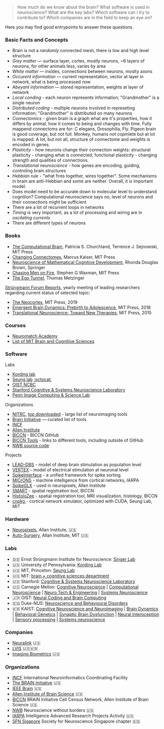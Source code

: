 > How much do we know about the brain?
> What software is used in neuroscience? 
> What are the key labs?
> Which software can I try to contribute to?
> Which companies are in the field to keep an eye on?

Here you may find good entrypoints to answer these questions.

### Basic Facts and Concepts

* Brain is not a _randomly_ connected mesh, there is low and high level structure
* _Grey matter_ — surface layer, cortex, mostly neurons, ~6 layers of neurons, for other animals less, varies by area
* _White matter_ — insides, connections between neurons, moslty axons
* _Occurent information_ — current representation, vector at layer in network, what is being processed now
* _Abeyant information_ — stored representation, weights at layer of network
* _Local conding_ - each neuron represents information; "Grandmother" is a single neuron
* _Distributed coding_ - multiple neurons involved in represeting information; "Grandmother" is distributed on many neurons
* _Connectomics_ - given brain is a graph what are it's properties, how it differs by animal, how it comes to being and changes with time. Fully mappend connectoms are for: C elegans, Drosophilia, Fly. Pigeon brain is good coverage, but not full. Monkey, humans not copmlete but at lot is mapped. A lot, but not all, structure of connectome and weights is encoded in genes.
* _Plasticity_ - how neurons change their connection weights: structural plasticity - changing what is connected; functional plasticity - changing strength and qualities of connections.
* _Translational neuroscience_ - how genes are encoding, guiding, controling brain structures
* _Hebbian rule_ - "what fires together, wires together". Some mechanisms in brain are anti-Hebbian and some are neither. Overall, it is important model.
* Does model need to be accurate down to molecular level to understand cognition? Computational neuroscience says no, level of neurons and their connections might be sufficient
* There are a lot of recurrent loops in networks
* _Timing_ is very important, as a lot of processing and wiring are in _oscilating currents_
* There are different types of neurons

### Books

* [The Computational Brain](https://www.goodreads.com/book/show/32078490-the-computational-brain),  Patricia S. Churchland,
Terrence J. Sejnowski, MIT Press
* [Changing Connectomes](https://www.goodreads.com/book/show/51456624-changing-connectomes), Marcus Kaiser, MIT Press
* [Neuroscience of Mathematical Cognitive Development](https://www.goodreads.com/book/show/38250564-neuroscience-of-mathematical-cognitive-development), Rhonda Douglas Brown, Springer
* [Chasing Men on Fire](https://www.goodreads.com/book/show/36722581-chasing-men-on-fire), Stephen G Waxman, MIT Press
* [The Ego Tunnel](https://www.goodreads.com/book/show/5895503-the-ego-tunnel), Thomas Metzinger

[Strüngmann Forum Reports](https://mitpress.mit.edu/books/series/strungmann-forum-reports), yearly meeting of leading researchers regarding current status of selected topic:

* [The Neocortex](https://mitpress.mit.edu/books/neocortex), MIT Press, 2019
* [Emergent Brain Dynamics: Prebirth to Adolescence](https://mitpress.mit.edu/books/emergent-brain-dynamics), MIT Press, 2018
* [Translational Neuroscience: Toward New Therapies](https://mitpress.mit.edu/books/translational-neuroscience), MIT Press, 2015

### Courses

* [Neuromatch Academy](https://github.com/NeuromatchAcademy)
* [List of MIT Brain and Cognitive Sciences](https://ocw.mit.edu/courses/brain-and-cognitive-sciences/)

### Software

Labs
* [Kording lab](https://github.com/KordingLab)
* [Seung lab](https://seunglab.org/software/) [:octocat:](https://github.com/seung-lab)
* [OIST NCBC](https://github.com/oist-ncbc)
* [Stanford Cognitive & Systems Neuroscience Laboratory](https://github.com/scsnl)
* [Penn Image Computing & Science Lab](http://picsl.upenn.edu/software/)

Organizations
* [NITRC](https://www.nitrc.org/projects), [top downloaded](https://www.nitrc.org/top/toplist.php?type=downloads) - large list of neuroimaging tools
* [Brain Initiative](https://www.braininitiative.org/toolmakers-resources/) — curated list of tools
* [INCF](https://github.com/INCF)
* [Allen Institute](http://alleninstitute.github.io/)
* [BICCN](https://github.com/BICCN) - BICCN GitHub
* [BICCN Tools](https://biccn.org/tools) - links to different tools, including outside of GitHub
* [NWB source code](https://www.nwb.org/source-codes/)

Projects
* [LEAD-DBS](https://www.lead-dbs.org/) - model of deep brain stimulation as population level
* [VERTEX](http://vertexsimulator.org/) - model of electrical stimulation at neuronal level
* [SpikeInterface](https://github.com/SpikeInterface) - a unified framework for spike sorting
* [MICrONS](https://www.iarpa.gov/index.php/research-programs/microns) - machine intelligence from cortical networks, IARPA
* [SpikeGLX](http://billkarsh.github.io/SpikeGLX/) - used in neuropixels, Allen Institute
* [SMART](https://github.com/mjin1812/SMART) - spatial registration tool, BICCN
* [HistoloZee](http://picsl.upenn.edu/software/histolozee/) - spatial registration tool, MRI visualization, histology, BICCN
* [cnpkg ](https://github.com/srinituraga/cnpkg) - cortical network simulator, optimized with CUDA, Seung Lab, MIT

### Hardware

* [Neuropixels](https://www.neuropixels.org/), Allan Institute, 🇺🇸
* [Auto-Surgery](http://www.autosurgery.org/), Allan Institute, MIT 🇺🇸

### Labs

* 🇩🇪 Ernst Strüngmann Institute for Neuroscience: [Singer Lab](https://www.esi-frankfurt.de/research/singer-lab/)
* 🇺🇸 University of Pennsylvania: [Kording Lab](kordinglab.com)
* 🇺🇸 MIT, Princeton: [Seung Lab](https://seunglab.org/)
* 🇺🇸 MIT: [brain + cognitive sciences department](https://bcs.mit.edu/)
* 🇺🇸 Stanford: [Cognitive & Systems Neuroscience Laboratory](https://med.stanford.edu/scsnl/about1.html)
* 🇺🇸 Carnegie Mellon: [Cognitive Neuroscience](https://www.cmu.edu/ni/research/cognitive-neuroscience.html) | [Computational Neuroscience](https://www.cmu.edu/ni/research/computational-neuroscience.html) | [Neuro Tech & Engineering](https://www.cmu.edu/ni/research/neuro-tech-and-engineering.html) | [Systems Neuroscience](https://www.cmu.edu/ni/research/systems-neuroscience.html)
* 🇯🇵 OIST: [Neural Coding and Brain Computing](https://groups.oist.jp/ncbc)
* 🇸🇬 Duke-NUS: [Neuroscience and Behavioural Disorders](https://www.duke-nus.edu.sg/nbd)
* 🇰🇷 KAIST: [Cognitive Neuroscience and Neuroimaging](http://ibrain.kaist.ac.kr/) | [Brain Dynamics](http://raphe.kaist.ac.kr/index.htm) | [Behavioral Genetics](https://sites.google.com/site/bglabkorea/) | [Synaptic Brain Dysfunction](http://molneuro.kaist.ac.kr/contents/) | [Neural Interoception](https://www.suhlab-neuralinteroception.kaist.ac.kr/) | [Sensory processing](https://sites.google.com/site/leelab2013/) | [Systems neuroscience](https://sites.google.com/site/systemsneurolaboratory/)

### Companies

* [Neuralink](https://neuralink.com) 🇺🇸
* [LVIS](http://lviscorp.com/) 🇺🇸🇰🇷
* [Imaging Biometrics](https://www.imagingbiometrics.com) 🇺🇸

### Organizations

* [INCF](http://www.incf.org) International Neuroinformatics Coordinating Facility
* [The BRAIN Initiative](https://www.braininitiative.org/) 🇺🇸
* [IEEE Brain](https://brain.ieee.org/) 🇺🇸
* [Allen Institute of Brain Science](https://alleninstitute.org/what-we-do/brain-science/) 🇺🇸
* [BICCN](https://biccn.org/) BRAIN Initiative Cell Census Network, Allen Institute of Brain Science 🇺🇸
* [NWB](https://www.nwb.org/) Neuroscience without borders 🇺🇸
* [IARPA](https://www.iarpa.gov) Intelligence Advanced Research Projects Activity 🇺🇸
* [SFN Sigapore](https://www.sfn.sg/) Society for Neuroscience Singapore chapter 🇸🇬

